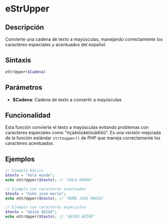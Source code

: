 # eStrUpper

## Descripción
Convierte una cadena de texto a mayúsculas, manejando correctamente los caracteres especiales y acentuados del español.

## Sintaxis
```php
eStrUpper($Cadena)
```

## Parámetros
- **$Cadena**: Cadena de texto a convertir a mayúsculas

## Funcionalidad
Esta función convierte el texto a mayúsculas evitando problemas con caracteres especiales como "ñçáéíóúàèìòùâêîôû". Es una versión mejorada de la función estándar `strtoupper()` de PHP que maneja correctamente los caracteres acentuados.

## Ejemplos
```php
// Ejemplo básico
$texto = "hola mundo";
echo eStrUpper($texto); // "HOLA MUNDO"

// Ejemplo con caracteres acentuados
$texto = "ñoño josé maría";
echo eStrUpper($texto); // "ÑOÑO JOSÉ MARÍA"

// Ejemplo con caracteres especiales
$texto = "àèìòù âêîôû";
echo eStrUpper($texto); // "ÀÈÌÒÙ ÂÊÎÔÛ"
```